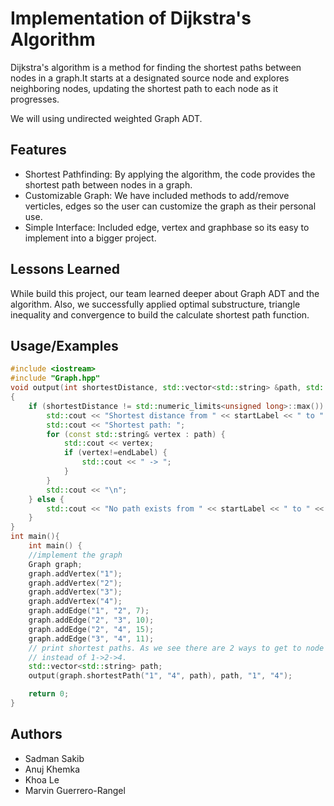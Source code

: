 # Implementation of Dijkstra's Algorithm

Dijkstra's algorithm is a method for finding the shortest paths between nodes in a graph.It starts at a designated source node and explores neighboring nodes, updating the shortest path to each node as it progresses. 

We will using undirected weighted Graph ADT.


## Features

- Shortest Pathfinding: By applying the algorithm, the code provides the shortest path between nodes in a graph.
- Customizable Graph: We have included methods to add/remove verticles, edges so the user can customize the graph as their personal use.
- Simple Interface: Included edge, vertex and graphbase so its easy to implement into a bigger project. 


## Lessons Learned

While build this project, our team learned deeper about Graph ADT and the algorithm. Also, we successfully applied optimal substructure, triangle inequality and convergence to build the calculate shortest path function.

## Usage/Examples

```C++
#include <iostream>
#include "Graph.hpp"
void output(int shortestDistance, std::vector<std::string> &path, std::string startLabel, std::string endLabel)
{
    if (shortestDistance != std::numeric_limits<unsigned long>::max()) {
        std::cout << "Shortest distance from " << startLabel << " to " << endLabel << " is: " << shortestDistance << std::endl;
        std::cout << "Shortest path: ";
        for (const std::string& vertex : path) {
            std::cout << vertex;
            if (vertex!=endLabel) {
                std::cout << " -> ";
            }
        }
        std::cout << "\n";
    } else {
        std::cout << "No path exists from " << startLabel << " to " << endLabel << std::endl << "\n";
    }
}
int main(){
    int main() {
    //implement the graph
    Graph graph;
    graph.addVertex("1");
    graph.addVertex("2");
    graph.addVertex("3");
    graph.addVertex("4");
    graph.addEdge("1", "2", 7);
    graph.addEdge("2", "3", 10);
    graph.addEdge("2", "4", 15);
    graph.addEdge("3", "4", 11);
    // print shortest paths. As we see there are 2 ways to get to node 4 from node 1 but the algorithm will print 1->3->4
    // instead of 1->2->4.
    std::vector<std::string> path;
    output(graph.shortestPath("1", "4", path), path, "1", "4");

    return 0;
}
```


## Authors

- Sadman Sakib
- Anuj Khemka
- Khoa Le
- Marvin Guerrero-Rangel
